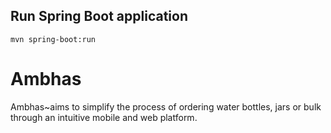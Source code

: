 ## Run Spring Boot application
```
mvn spring-boot:run
```

# Ambhas
Ambhas~aims to simplify the process of ordering water bottles, jars or bulk through an intuitive mobile and web platform.
